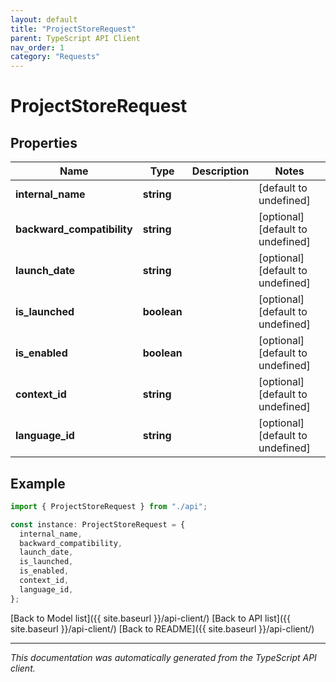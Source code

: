 ```yaml
---
layout: default
title: "ProjectStoreRequest"
parent: TypeScript API Client
nav_order: 1
category: "Requests"
---
```


# ProjectStoreRequest

## Properties

| Name                       | Type        | Description | Notes                             |
| -------------------------- | ----------- | ----------- | --------------------------------- |
| **internal_name**          | **string**  |             | [default to undefined]            |
| **backward_compatibility** | **string**  |             | [optional] [default to undefined] |
| **launch_date**            | **string**  |             | [optional] [default to undefined] |
| **is_launched**            | **boolean** |             | [optional] [default to undefined] |
| **is_enabled**             | **boolean** |             | [optional] [default to undefined] |
| **context_id**             | **string**  |             | [optional] [default to undefined] |
| **language_id**            | **string**  |             | [optional] [default to undefined] |

## Example

```typescript
import { ProjectStoreRequest } from "./api";

const instance: ProjectStoreRequest = {
  internal_name,
  backward_compatibility,
  launch_date,
  is_launched,
  is_enabled,
  context_id,
  language_id,
};
```

[Back to Model list]({{ site.baseurl }}/api-client/) [Back to API list]({{ site.baseurl }}/api-client/) [Back to README]({{ site.baseurl }}/api-client/)

---

_This documentation was automatically generated from the TypeScript API client._
